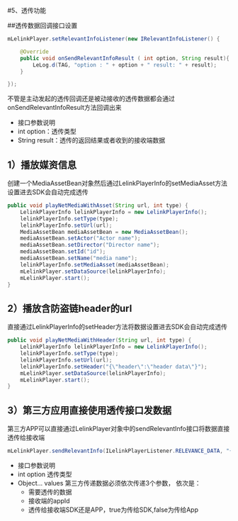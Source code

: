 #5、透传功能

##透传数据回调接口设置
```java
mLelinkPlayer.setRelevantInfoListener(new IRelevantInfoListener() {

    @Override
    public void onSendRelevantInfoResult ( int option, String result){
        LeLog.d(TAG, "option : " + option + " result: " + result);
    }

});
```

不管是主动发起的透传回调还是被动接收的透传数据都会通过onSendRelevantInfoResult方法回调出来

- 接口参数说明
 - int option：透传类型  
 - String result：透传的返回结果或者收到的接收端数据


## 1）播放媒资信息

 创建一个MediaAssetBean对象然后通过LelinkPlayerInfo的setMediaAsset方法设置进去SDK会自动完成透传

```java
public void playNetMediaWithAsset(String url, int type) {
    LelinkPlayerInfo lelinkPlayerInfo = new LelinkPlayerInfo();
    lelinkPlayerInfo.setType(type);
    lelinkPlayerInfo.setUrl(url);
    MediaAssetBean mediaAssetBean = new MediaAssetBean();
    mediaAssetBean.setActor("Actor name");
    mediaAssetBean.setDirector("Director name");
    mediaAssetBean.setId("id");
    mediaAssetBean.setName("media name");
    lelinkPlayerInfo.setMediaAsset(mediaAssetBean);
    mLelinkPlayer.setDataSource(lelinkPlayerInfo);
    mLelinkPlayer.start();
}
 ```

 ## 2）播放含防盗链header的url

 直接通过LelinkPlayerInfo的setHeader方法将数据设置进去SDK会自动完成透传

```java
public void playNetMediaWithHeader(String url, int type) {
    LelinkPlayerInfo lelinkPlayerInfo = new LelinkPlayerInfo();
    lelinkPlayerInfo.setType(type);
    lelinkPlayerInfo.setUrl(url);
    lelinkPlayerInfo.setHeader("{\"header\":\"header data\"}");
    mLelinkPlayer.setDataSource(lelinkPlayerInfo);
    mLelinkPlayer.start();
}
 ```

 ## 3）第三方应用直接使用透传接口发数据

  第三方APP可以直接通过LelinkPlayer对象中的sendRelevantInfo接口将数据直接透传给接收端

```java
mLelinkPlayer.sendRelevantInfo(ILelinkPlayerListener.RELEVANCE_DATA, "{\"data\":\"pass through\"}", appId, isSdk);
 ```

- 接口参数说明
 - int option 透传类型
 - Object... values 第三方传递数据必须依次传递3个参数， 依次是：
   - 需要透传的数据
   - 接收端的appId
   - 透传给接收端SDK还是APP，true为传给SDK,false为传给App


